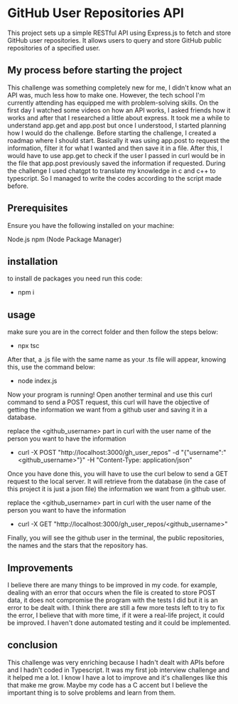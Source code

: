# GitHub User Repositories API

This project sets up a simple RESTful API using Express.js to fetch and store GitHub user repositories. It allows users to query and store GitHub public repositories of a specified user.

## My process before starting the project
This challenge was something completely new for me, I didn't know what an API was, much less how to make one. However, the tech school I'm currently attending has equipped me with problem-solving skills. On the first day I watched some videos on how an API works, I asked friends how it works and after that I researched a little about express. It took me a while to understand app.get and app.post but once I understood, I started planning how I would do the challenge. Before starting the challenge, I created a roadmap where I should start. Basically it was using app.post to request the information, filter it for what I wanted and then save it in a file. After this, I would have to use app.get to check if the user I passed in curl would be in the file that app.post previously saved the information if requested. During the challenge I used chatgpt to translate my knowledge in c and c++ to typescript. So I managed to write the codes according to the script made before.
## Prerequisites
Ensure you have the following installed on your machine:

Node.js
npm (Node Package Manager)

## installation
to install de packages you need run this code:

- npm i

## usage

make sure you are in the correct folder and then follow the steps below:

- npx tsc


After that, a .js file with the same name as your .ts file will appear, knowing this, use the command below:

- node index.js

Now your program is running! Open another terminal and use this curl command to send a POST request, this curl will have the objective of getting the information we want from a github user and saving it in a database.

replace the <github_username> part in curl with the user name of the person you want to have the information

- curl -X POST "http://localhost:3000/gh_user_repos" -d "{\"username\":\"<github_username>\"}" -H "Content-Type: application/json"

Once you have done this, you will have to use the curl below to send a GET request to the local server. It will retrieve from the database (in the case of this project it is just a json file) the information we want from a github user.

replace the <github_username> part in curl with the user name of the person you want to have the information

- curl -X GET "http://localhost:3000/gh_user_repos/<github_username>"

Finally, you will see the github user in the terminal, the public repositories, the names and the stars that the repository has.

## Improvements
I believe there are many things to be improved in my code. for example, dealing with an error that occurs when the file is created to store POST data, it does not compromise the program with the tests I did but it is an error to be dealt with. I think there are still a few more tests left to try to fix the error, I believe that with more time, if it were a real-life project, it could be improved. I haven't done automated testing and it could be implemented.

## conclusion
This challenge was very enriching because I hadn't dealt with APIs before and I hadn't coded in Typescript. It was my first job interview challenge and it helped me a lot. I know I have a lot to improve and it's challenges like this that make me grow. Maybe my code has a C accent but I believe the important thing is to solve problems and learn from them.
